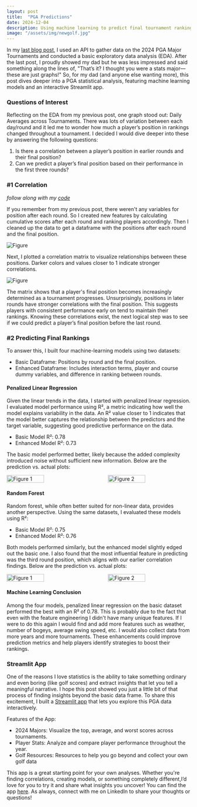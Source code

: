 ```yaml
---
layout: post
title:  "PGA Predictions"
date: 2024-12-04
description: Using machine learning to predict final tournament rankings within the PGA 
image: "/assets/img/newgolf.jpg"
---
```

<span class="dropcap">I</span>n my [last blog post](https://annafellars.github.io/annablog/blog/PGA-Analysis/), I used an API to gather data on the 2024 PGA Major Tournaments and conducted a basic exploratory data analysis (EDA). After the last post, I proudly showed my dad but he was less impressed and said something along the lines of, "That’s it? I thought you were a stats major—these are just graphs!" So, for my dad (and anyone else wanting more), this post dives deeper into a PGA statistical analysis, featuring machine learning models and an interactive Streamlit app.

### Questions of Interest
Reflecting on the EDA from my previous post, one graph stood out: Daily Averages across Tournaments. There was lots of variation between each day/round and it led me to wonder how much a player’s position in rankings changed throughout a tournament. I decided I would dive deeper into these by answering the following questions:

1. Is there a correlation between a player’s position in earlier rounds and their final position?
2. Can we predict a player’s final position based on their performance in the first three rounds?

### #1 Correlation
*follow along with my [code](https://github.com/annafellars/GolfAPI/blob/main/README.md)*

If you remember from my previous post, there weren't any variables for position after each round. So I created new features by calculating cumulative scores after each round and ranking players accordingly. Then I cleaned up the data to get a dataframe with the positions after each round and the final position.

![Figure]({{site.url}}/{{site.baseurl}}/assets/img/positionREAL.jpg)

Next, I plotted a correlation matrix to visualize relationships between these positions. Darker colors and values closer to 1 indicate stronger correlations. 

![Figure]({{site.url}}/{{site.baseurl}}/assets/img/corr2.jpg)

The matrix shows that a player's final position becomes increasingly determined as a tournament progresses. Unsurprisingly, positions in later rounds have stronger correlations with the final position. This suggests players with consistent performance early on tend to maintain their rankings. Knowing these correlations exist, the next logical step was to see if we could predict a player’s final position before the last round.

### #2 Predicting Final Rankings
To answer this, I built four machine-learning models using two datasets:
- Basic Dataframe: Positions by round and the final position.
- Enhanced Dataframe: Includes interaction terms, player and course dummy variables, and difference in ranking between rounds.

#### Penalized Linear Regression
Given the linear trends in the data, I started with penalized linear regression. I evaluated model performance using R², a metric indicating how well the model explains variability in the data. An R² value closer to 1 indicates that the model better captures the relationship between the predictors and the target variable, suggesting good predictive performance on the data. 
- Basic Model R²: 0.78
- Enhanced Model R²: 0.73

The basic model performed better, likely because the added complexity introduced noise without sufficient new information. Below are the prediction vs. actual plots:

<div style="display: flex; justify-content: space-between; align-items: center;">
  <img src="{{site.url}}/{{site.baseurl}}/assets/img/linearbasic.jpg" alt="Figure 1" style="width:45%; margin-right:5%;">
  <img src="{{site.url}}/{{site.baseurl}}/assets/img/linearupgradejpg.jpg" alt="Figure 2" style="width:45%;">
</div>

#### Random Forest
Random forest, while often better suited for non-linear data, provides another perspective. Using the same datasets, I evaluated these models using R²:
- Basic Model R²: 0.75
- Enhanced Model R²: 0.76

Both models performed similarly, but the enhanced model slightly edged out the basic one. I also found that the most influential feature in predicting was the third round position, which aligns with our earlier correlation findings. Below are the prediction vs. actual plots:

<div style="display: flex; justify-content: space-between; align-items: center;">
  <img src="{{site.url}}/{{site.baseurl}}/assets/img/rfbasic.jpg" alt="Figure 1" style="width:45%; margin-right:5%;">
  <img src="{{site.url}}/{{site.baseurl}}/assets/img/rf_upgraded.jpg" alt="Figure 2" style="width:45%;">
</div>

#### Machine Learning Conclusion
Among the four models, penalized linear regression on the basic dataset performed the best with an R² of 0.78. This is probably due to the fact that even with the feature engineering I didn't have many unique features. If I were to do this again I would find and add more features such as weather, number of bogeys, average swing speed, etc. I would also collect data from more years and more tournaments. These enhancements could improve prediction metrics and help players identify strategies to boost their rankings.

### Streamlit App
One of the reasons I love statistics is the ability to take something ordinary and even boring (like golf scores) and extract insights that let you tell a meaningful narrative. I hope this post showed you just a little bit of that process of finding insights beyond the basic data frame. To share this excitement, I built a [Streamlit app](https://coursecharting.streamlit.app/#charting-the-course) that lets you explore this PGA data interactively.

Features of the App:
- 2024 Majors: Visualize the top, average, and worst scores across tournaments.
- Player Stats: Analyze and compare player performance throughout the year.
- Golf Resources: Resources to help you go beyond and collect your own golf data

This app is a great starting point for your own analyses. Whether you're finding correlations, creating models, or something completely different,I’d love for you to try it and share what insights you uncover! You can find the app [here](https://coursecharting.streamlit.app/#charting-the-course).
As always, connect with me on LinkedIn to share your thoughts or questions!
